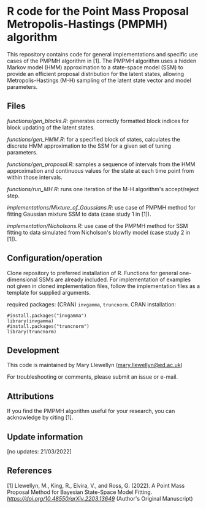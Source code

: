 # R code for the Point Mass Proposal Metropolis-Hastings (PMPMH) algorithm

This repository contains code for general implementations and specific use cases of the PMPMH algorithm in [1]. The PMPMH algorithm uses a hidden Markov model (HMM) approximation to a state-space model (SSM) to provide an efficient proposal distribution for the latent states, allowing Metropolis-Hastings (M-H) sampling of the latent state vector and model parameters. 

## Files 
*functions/gen_blocks.R*: generates correctly formatted block indices for block updating of the latent states.

*functions/gen_HMM.R*: for a specified block of states, calculates the discrete HMM approximation to the SSM for a given set of tuning parameters.

*functions/gen_proposal.R*: samples a sequence of intervals from the HMM approximation and continuous values for the state at each time point from within those intervals.

*functions/run_MH.R*: runs one iteration of the M-H algorithm's accept/reject step.

*implementations/Mixture_of_Gaussians.R*: use case of PMPMH method for fitting Gaussian mixture SSM to data (case study 1 in [1]).

*implementation/Nicholsons.R*: use case of the PMPMH method for SSM fitting to data simulated from Nicholson's blowfly model (case study 2 in [1]).

## Configuration/operation 
Clone repository to preferred installation of R. Functions for general one-dimensional SSMs are already included. For implementation of examples not given in cloned implementation files, follow the implementation files as a template for supplied arguments. 

required packages: (CRAN) `invgamma`, `truncnorm`. CRAN installation:

``` 
#install.packages("invgamma")
library(invgamma)
#install.packages("truncnorm")
library(truncnorm)
```

## Development
This code is maintained by Mary Llewellyn (mary.llewellyn@ed.ac.uk)

For troubleshooting or comments, please submit an issue or e-mail.

## Attributions
If you find the PMPMH algorithm useful for your research, you can acknowledge by citing [1].

## Update information
[no updates: 21/03/2022]

## References 
[1] Llewellyn, M., King, R., Elvira, V., and Ross, G. (2022). A Point Mass Proposal Method for Bayesian State-Space Model Fitting. *https://doi.org/10.48550/arXiv.2203.13649* (Author's Original Manuscript)


